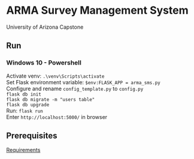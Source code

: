 # ARMA Survey Management System
University of Arizona Capstone


## Run
### Windows 10 - Powershell
Activate venv: `.\venv\Scripts\activate`\
Set Flask environment variable: `$env:FLASK_APP = arma_sms.py`\
Configure and rename `config_template.py` to `config.py`\
`flask db init`\
`flask db migrate -m "users table"`\
`flask db upgrade`\
Run: `flask run`\
Enter `http://localhost:5000/` in browser

## Prerequisites
[Requirements](requirements.txt)